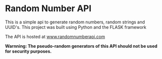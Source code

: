 # Random Number API 
This is a simple api to generate random numbers, random strings and UUID's. This project was built using Python and the FLASK framework 

The API is hosted at www.randomnumberapi.com

**Warnning: The pseudo-random generators of this API should not be used for security purposes.**